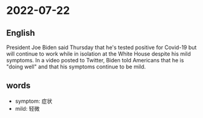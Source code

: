 # 2022-07-22


## English
President Joe Biden said Thursday that
he's tested positive for Covid-19 but will 
continue to work while in isolation at the
White House despite his mild symptoms.
In a video posted to Twitter, Biden told
Americans that he is "doing well" and that
his symptoms continue to be mild.

## words
* symptom: 症状
* mild: 轻微
